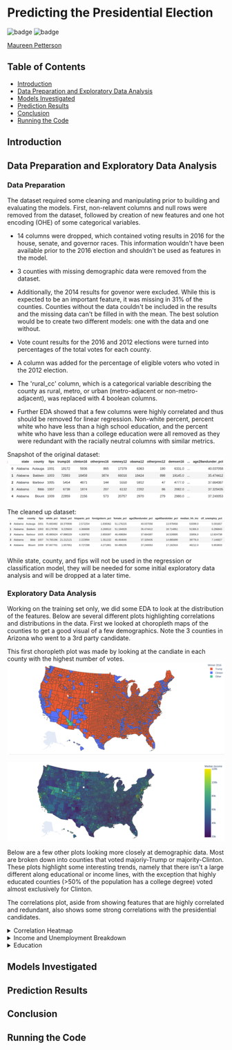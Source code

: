 # Predicting the Presidential Election
![badge](https://img.shields.io/badge/last%20modified-may%20%202020-success)
![badge](https://img.shields.io/badge/status-in%20progress-yellow)

<a href="https://github.com/mkpetterson">Maureen Petterson</a>

## Table of Contents

- <a href="https://github.com/mkpetterson/2016_elections#introduction">Introduction</a>  
- <a href="https://github.com/mkpetterson/2016_elections#data-preparation-and-exploratory-data-analysis">Data Preparation and Exploratory Data Analysis</a> 
- <a href="https://github.com/mkpetterson/2016_elections#models-investigated">Models Investigated</a>  
- <a href="https://github.com/mkpetterson/2016_elections#prediction-results">Prediction Results</a> 
- <a href="https://github.com/mkpetterson/2016_elections#conclusion">Conclusion</a>
- <a href="https://github.com/mkpetterson/2016_elections#running-the-code">Running the Code</a>



## Introduction



## Data Preparation and Exploratory Data Analysis

### Data Preparation

The dataset required some cleaning and manipulating prior to building and evaluating the models. First, non-relavent columns and null rows were removed from the dataset, followed by creation of new features and one hot encoding (OHE) of some categorical variables. 

- 14 columns were dropped, which contained voting results in 2016 for the house, senate, and governor races. This information wouldn't have been available prior to the 2016 election and shouldn't be used as features in the model.
- 3 counties with missing demographic data were removed from the dataset.
- Additionally, the 2014 results for govenor were excluded. While this is expected to be an important feature, it was missing in 31% of the counties. Counties without the data couldn't be included in the results and the missing data can't be filled in with the mean. The best solution would be to create two different models: one with the data and one without. 


- Vote count results for the 2016 and 2012 elections were turned into percentages of the total votes for each county.
- A column was added for the percentage of eligible voters who voted in the 2012 election. 
- The 'rural_cc' column, which is a categorical variable describing the county as rural, metro, or urban (metro-adjacent or non-metro-adjacent), was replaced with 4 boolean columns. 
- Further EDA showed that a few columns were highly correlated and thus should be removed for linear regression. Non-white percent, percent white who have less than a high school education, and the percent white who have less than a college education were all removed as they were redundant with the racially neutral columns with similar metrics. 


Snapshot of the original dataset:
<img alt="Data" src='images/head.png'>

The cleaned up dataset:
<img alt="cleaned" src='images/cleaned_data.png'>


While state, county, and fips will not be used in the regression or classification model, they will be needed for some initial exploratory data analysis and will be dropped at a later time. 


### Exploratory Data Analysis

Working on the training set only, we did some EDA to look at the distribution of the features. Below are several different plots highlighting correlations and distributions in the data. First we looked at choropleth maps of the counties to get a good visual of a few demographics. Note the 3 counties in Arizona who went to a 3rd party candidate. 

This first choropleth plot was made by looking at the candiate in each county with the highest number of votes.
<img alt='choropleth1' src='images/winner_2016.png'>

<img alt='choropleth2' src='images/median_income.png'>


Below are a few other plots looking more closely at demographic data. Most are broken down into counties that voted majoriy-Trump or majority-Clinton. These plots highlight some interesting trends, namely that there isn't a large different along educational or income lines, with the exception that highly educated counties (>50% of the population has a college degree) voted almost exclusively for Clinton.  

The correlations plot, aside from showing features that are highly correlated and redundant, also shows some strong correlations with the presidential candidates.  


<details>
    <summary>Correlation Heatmap</summary>
<img alt="Heatmap" src='images/corr_heatmap2.png' width='600'>
</details>

<details>
    <summary>Income and Unemployment Breakdown</summary>
<img alt="income" src='images/income_unemploy.png' width='600'>
</details>

<details>
    <summary>Education</summary>
<img alt="edu" src='images/education.png' width='600'>
</details>

## Models Investigated



## Prediction Results



## Conclusion

## Running the Code
